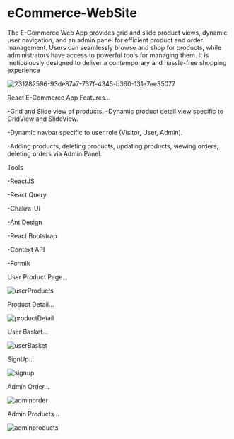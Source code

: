 # eCommerce-WebSite
The E-Commerce Web App provides grid and slide product views, dynamic user navigation, and an admin panel for efficient product and order management. Users can seamlessly browse and shop for products, while administrators have access to powerful tools for managing them. It is meticulously designed to deliver a contemporary and hassle-free shopping experience


![231282596-93de87a7-737f-4345-b360-131e7ee35077](https://github.com/Aliozzaim/eCommerce-WebSite/assets/125793435/0215d7e4-5532-4c0d-8adc-5c0b55a2679c)


React E-Commerce App Features...

-Grid and Slide view of products.
-Dynamic product detail view specific to GridView and SlideView.

-Dynamic navbar specific to user role (Visitor, User, Admin).

-Adding products, deleting products, updating products, viewing orders, deleting orders via Admin Panel.



Tools



-ReactJS

-React Query

-Chakra-Ui

-Ant Design

-React Bootstrap

-Context API

-Formik

User Product Page...


![userProducts](https://github.com/Aliozzaim/eCommerce-WebSite/assets/125793435/e6c2f736-3553-4d5d-b9f7-bc00678ac78a)

Product Detail...

![productDetail](https://github.com/Aliozzaim/eCommerce-WebSite/assets/125793435/e4f81f9f-22ee-466a-9dc6-c3c948cfdc54)



User Basket...

![userBasket](https://github.com/Aliozzaim/eCommerce-WebSite/assets/125793435/59420418-4804-42f1-ab0d-ed903e3ca461)

SignUp...

![signup](https://github.com/Aliozzaim/eCommerce-WebSite/assets/125793435/d1f022b3-ff7c-4edf-85e5-396095f6a3b2)


Admin Order...

![adminorder](https://github.com/Aliozzaim/eCommerce-WebSite/assets/125793435/54f2a6a4-aa24-46bb-bbdc-94da15b99b22)

Admin Products...

![adminproducts](https://github.com/Aliozzaim/eCommerce-WebSite/assets/125793435/3982ee79-47c2-4159-bb49-a2b32af7230a)







